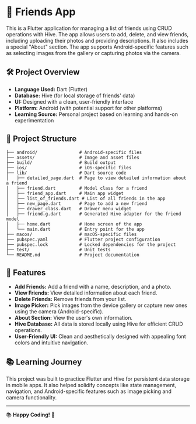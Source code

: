 # 👫 Friends App

This is a Flutter application for managing a list of friends using CRUD operations with Hive. The app allows users to add, delete, and view friends, including uploading their photos and providing descriptions. It also includes a special "About" section. The app supports Android-specific features such as selecting images from the gallery or capturing photos via the camera.

## 🛠️ Project Overview

- **Language Used:** Dart (Flutter)
- **Database:** Hive (for local storage of friends' data)
- **UI:** Designed with a clean, user-friendly interface
- **Platform:** Android (with potential support for other platforms)
- **Learning Source:** Personal project based on learning and hands-on experimentation

## 💂‍️ Project Structure

```
├── android/                # Android-specific files
├── assets/                 # Image and asset files
├── build/                  # Build output
├── ios/                    # iOS-specific files
├── lib/                    # Dart source code
│   ├── detailed_page.dart  # Page to view detailed information about a friend
│   ├── friend.dart         # Model class for a friend
│   ├── friend_app.dart     # Main app widget
│   ├── list_of_friends.dart # List of all friends in the app
│   ├── new_page.dart       # Page to add a new friend
│   ├── drawer_class.dart   # Drawer menu widget
│   ├── friend.g.dart       # Generated Hive adapter for the friend model
│   ├── home.dart           # Home screen of the app
│   └── main.dart           # Entry point for the app
├── macos/                  # macOS-specific files
├── pubspec.yaml            # Flutter project configuration
├── pubspec.lock            # Locked dependencies for the project
├── test/                   # Unit tests
└── README.md               # Project documentation
```

## 🌟 Features

- **Add Friends:** Add a friend with a name, description, and a photo.
- **View Friends:** View detailed information about each friend.
- **Delete Friends:** Remove friends from your list.
- **Image Picker:** Pick images from the device gallery or capture new ones using the camera (Android-specific).
- **About Section:** View the user's own information.
- **Hive Database:** All data is stored locally using Hive for efficient CRUD operations.
- **User-Friendly UI:** Clean and aesthetically designed with appealing font colors and intuitive navigation.

## 📚 Learning Journey

This project was built to practice Flutter and Hive for persistent data storage in mobile apps. It also helped solidify concepts like state management, navigation, and Android-specific features such as image picking and camera functionality.

---

📚 **Happy Coding!** 🌟
